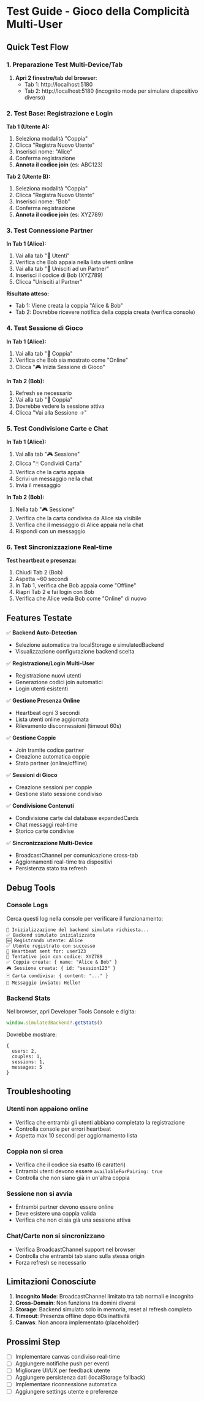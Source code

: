 # Test Guide - Gioco della Complicità Multi-User

## Quick Test Flow

### 1. Preparazione Test Multi-Device/Tab

1. **Apri 2 finestre/tab del browser**:
   - Tab 1: http://localhost:5180
   - Tab 2: http://localhost:5180 (incognito mode per simulare dispositivo diverso)

### 2. Test Base: Registrazione e Login

**Tab 1 (Utente A):**
1. Seleziona modalità "Coppia" 
2. Clicca "Registra Nuovo Utente"
3. Inserisci nome: "Alice"
4. Conferma registrazione
5. **Annota il codice join** (es: ABC123)

**Tab 2 (Utente B):**
1. Seleziona modalità "Coppia"
2. Clicca "Registra Nuovo Utente" 
3. Inserisci nome: "Bob"
4. Conferma registrazione
5. **Annota il codice join** (es: XYZ789)

### 3. Test Connessione Partner

**In Tab 1 (Alice):**
1. Vai alla tab "👥 Utenti" 
2. Verifica che Bob appaia nella lista utenti online
3. Vai alla tab "🤝 Unisciti ad un Partner"
4. Inserisci il codice di Bob (XYZ789)
5. Clicca "Unisciti al Partner"

**Risultato atteso:**
- Tab 1: Viene creata la coppia "Alice & Bob"
- Tab 2: Dovrebbe ricevere notifica della coppia creata (verifica console)

### 4. Test Sessione di Gioco

**In Tab 1 (Alice):**
1. Vai alla tab "💑 Coppia"
2. Verifica che Bob sia mostrato come "Online"
3. Clicca "🎮 Inizia Sessione di Gioco"

**In Tab 2 (Bob):**
1. Refresh se necessario
2. Vai alla tab "💑 Coppia" 
3. Dovrebbe vedere la sessione attiva
4. Clicca "Vai alla Sessione →"

### 5. Test Condivisione Carte e Chat

**In Tab 1 (Alice):**
1. Vai alla tab "🎮 Sessione"
2. Clicca "🃏 Condividi Carta"
3. Verifica che la carta appaia
4. Scrivi un messaggio nella chat
5. Invia il messaggio

**In Tab 2 (Bob):**
1. Nella tab "🎮 Sessione"
2. Verifica che la carta condivisa da Alice sia visibile
3. Verifica che il messaggio di Alice appaia nella chat
4. Rispondi con un messaggio

### 6. Test Sincronizzazione Real-time

**Test heartbeat e presenza:**
1. Chiudi Tab 2 (Bob)
2. Aspetta ~60 secondi
3. In Tab 1, verifica che Bob appaia come "Offline"
4. Riapri Tab 2 e fai login con Bob
5. Verifica che Alice veda Bob come "Online" di nuovo

## Features Testate

✅ **Backend Auto-Detection**
- Selezione automatica tra localStorage e simulatedBackend
- Visualizzazione configurazione backend scelta

✅ **Registrazione/Login Multi-User**
- Registrazione nuovi utenti
- Generazione codici join automatici
- Login utenti esistenti

✅ **Gestione Presenza Online**
- Heartbeat ogni 3 secondi
- Lista utenti online aggiornata
- Rilevamento disconnessioni (timeout 60s)

✅ **Gestione Coppie**
- Join tramite codice partner
- Creazione automatica coppie
- Stato partner (online/offline)

✅ **Sessioni di Gioco**
- Creazione sessioni per coppie
- Gestione stato sessione condiviso

✅ **Condivisione Contenuti**
- Condivisione carte dal database expandedCards
- Chat messaggi real-time
- Storico carte condivise

✅ **Sincronizzazione Multi-Device**
- BroadcastChannel per comunicazione cross-tab
- Aggiornamenti real-time tra dispositivi
- Persistenza stato tra refresh

## Debug Tools

### Console Logs
Cerca questi log nella console per verificare il funzionamento:

```
🚀 Inizializzazione del backend simulato richiesta...
✅ Backend simulato inizializzato
🆕 Registrando utente: Alice
✅ Utente registrato con successo
💓 Heartbeat sent for: user123
🤝 Tentativo join con codice: XYZ789
✅ Coppia creata: { name: "Alice & Bob" }
🎮 Sessione creata: { id: "session123" }
🃏 Carta condivisa: { content: "..." }
💬 Messaggio inviato: Hello!
```

### Backend Stats
Nel browser, apri Developer Tools Console e digita:
```javascript
window.simulatedBackend?.getStats()
```

Dovrebbe mostrare:
```
{
  users: 2,
  couples: 1, 
  sessions: 1,
  messages: 5
}
```

## Troubleshooting

### Utenti non appaiono online
- Verifica che entrambi gli utenti abbiano completato la registrazione
- Controlla console per errori heartbeat
- Aspetta max 10 secondi per aggiornamento lista

### Coppia non si crea
- Verifica che il codice sia esatto (6 caratteri)
- Entrambi utenti devono essere `availableForPairing: true`
- Controlla che non siano già in un'altra coppia

### Sessione non si avvia
- Entrambi partner devono essere online
- Deve esistere una coppia valida
- Verifica che non ci sia già una sessione attiva

### Chat/Carte non si sincronizzano
- Verifica BroadcastChannel support nel browser
- Controlla che entrambi tab siano sulla stessa origin
- Forza refresh se necessario

## Limitazioni Conosciute

1. **Incognito Mode**: BroadcastChannel limitato tra tab normali e incognito
2. **Cross-Domain**: Non funziona tra domini diversi  
3. **Storage**: Backend simulato solo in memoria, reset al refresh completo
4. **Timeout**: Presenza offline dopo 60s inattività
5. **Canvas**: Non ancora implementato (placeholder)

## Prossimi Step

- [ ] Implementare canvas condiviso real-time
- [ ] Aggiungere notifiche push per eventi
- [ ] Migliorare UI/UX per feedback utente
- [ ] Aggiungere persistenza dati (localStorage fallback)
- [ ] Implementare riconnessione automatica
- [ ] Aggiungere settings utente e preferenze

